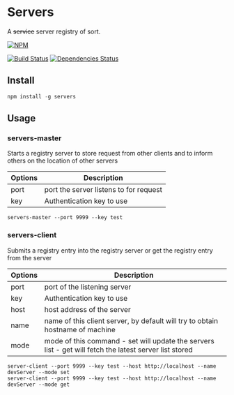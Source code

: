 # Servers
A ~~service~~ server registry of sort. 

[![NPM](https://nodei.co/npm/servers.png?downloads=true&downloadRank=true&stars=true)](https://nodei.co/npm/servers/)

[![Build Status](https://travis-ci.org/ivan-loh/servers.svg?branch=master)](https://travis-ci.org/ivan-loh/servers) [![Dependencies Status](https://david-dm.org/ivan-loh/servers.svg)](https://david-dm.org/ivan-loh/servers)


Install
-------

```js
npm install -g servers
```

Usage
-----

### servers-master
Starts a registry server to store request from other clients and to inform others on the location of other servers

| Options | Description                            |
|---------|----------------------------------------|
| port    | port the server listens to for request |
| key     | Authentication key to use              |

```
servers-master --port 9999 --key test
```


### servers-client

Submits a registry entry into the registry server or get the registry entry from the server

| Options | Description                                                                                            |
|---------|--------------------------------------------------------------------------------------------------------|
| port    | port of the listening server                                                                           |
| key     | Authentication key to use                                                                              |
| host    | host address of the server                                                                             |
| name    | name of this client server, by default will try to obtain hostname of machine                          |
| mode    | mode of this command - set will update the servers list - get will fetch the latest server list stored |

```
server-client --port 9999 --key test --host http://localhost --name devServer --mode set
server-client --port 9999 --key test --host http://localhost --name devServer --mode get
```